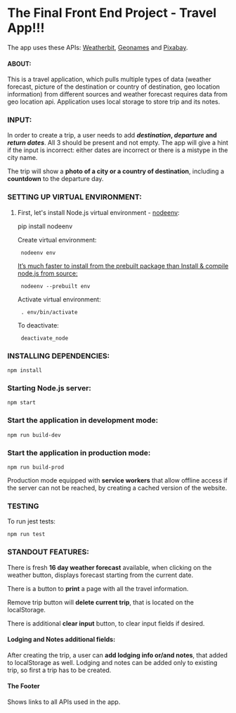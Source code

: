 # The Final Front End Project - Travel App!!!

The app uses these APIs: <a href="https://www.weatherbit.io/account/create">Weatherbit</a>, <a href="http://www.geonames.org/export/web-services.html">Geonames</a> and <a href="https://pixabay.com/api/docs/">Pixabay</a>.

#### ABOUT:
This is a travel application, which pulls multiple types of data (weather forecast,
picture of the destination or country of destination, geo location information) from
different sources and weather forecast requires data from geo location api. Application
uses local storage to store trip and its notes.

### INPUT:
In order to create a trip, a user needs to add **_destination_, _departure_ and _return dates_**. All 3 should be present and not empty. The app will give a hint if the input is incorrect: either dates are incorrect or there is a mistype in the city name.

The trip will show a **photo of a city or a country of destination**, including a **countdown** to the departure day.


### SETTING UP VIRTUAL ENVIRONMENT:

1. First, let's install Node.js virtual environment - <a href="https://pypi.org/project/nodeenv/">nodeenv</a>:

    pip install nodeenv

    Create virtual environment:

        nodeenv env

    <a href="https://pypi.org/project/nodeenv/">It’s much faster to install from the prebuilt package than Install & compile node.js from source:</a>

        nodeenv --prebuilt env

    Activate virtual environment:

        . env/bin/activate

    To deactivate:

        deactivate_node

###  INSTALLING DEPENDENCIES:

    npm install

### Starting Node.js server:

    npm start

### Start the application in development mode:

    npm run build-dev

### Start the application in production mode:

    npm run build-prod

Production mode equipped with **service workers** that allow offline access if the server can not be reached, by creating a cached version of the website.


### TESTING
To run jest tests:

    npm run test

### STANDOUT FEATURES:

There is fresh **16 day weather forecast** available, when clicking on the weather button, displays forecast starting from the current date.

There is a button to **print** a page with all the travel information.

Remove trip button will **delete current trip**, that is located on the localStorage.

There is additional **clear input** button, to clear input fields if desired.


#### Lodging and Notes additional fields:

After creating the trip, a user can **add lodging info or/and notes**, that added to localStorage as well.
Lodging and notes can be added only to existing trip, so first a trip has to be created.

#### The Footer
Shows links to all APIs used in the app.
